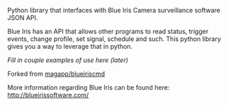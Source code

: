 Python library that interfaces with Blue Iris Camera surveillance software JSON API.

Blue Iris has an API that allows other programs to read status, trigger events, change profile, set signal, schedule and such. This python library gives you a way to leverage that in python.

_Fill in couple examples of use here (later)_

Forked from [magapp/blueiriscmd](https://github.com/magapp/blueiriscmd)

More information regarding Blue Iris can be found here:
http://blueirissoftware.com/


